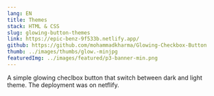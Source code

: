 ```yaml
---
lang: EN
title: Themes
stack: HTML & CSS
slug: glowing-button-themes
link: https://epic-benz-9f533b.netlify.app/
github: https://github.com/mohammadkharma/Glowing-Checkbox-Button
thumb: ../images/thumbs/glow.-minjpg
featuredImg: ../images/featured/p3-banner-min.png
---
```


A simple glowing checlbox button that switch between dark and light theme. The deployment was on netflify.
